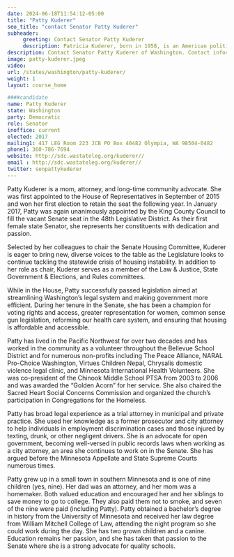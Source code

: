 ```yaml
---
date: 2024-06-18T11:54:12-05:00
title: "Patty Kuderer"
seo_title: "contact Senator Patty Kuderer"
subheader:
     greeting: Contact Senator Patty Kuderer
     description: Patricia Kuderer, born in 1958, is an American politician affiliated with the Democratic Party. She assumed office as a member of the Washington State Senate, representing District 48, on January 9, 2017.
description: Contact Senator Patty Kuderer of Washington. Contact information for Patty Kuderer includes email address, phone number, and mailing address.
image: patty-kuderer.jpeg
video:
url: /states/washington/patty-kuderer/
weight: 1
layout: course_home

####candidate
name: Patty Kuderer
state: Washington
party: Democratic
role: Senator
inoffice: current
elected: 2017
mailing1: 417 LEG Room 223 JCB PO Box 40482 Olympia, WA 98504-0482
phone1: 360-786-7694
website: http://sdc.wastateleg.org/kuderer//
email : http://sdc.wastateleg.org/kuderer//
twitter: senpattykuderer
---
```

Patty Kuderer is a mom, attorney, and long-time community advocate. She was first appointed to the House of Representatives in September of 2015 and won her first election to retain the seat the following year. In January 2017, Patty was again unanimously appointed by the King County Council to fill the vacant Senate seat in the 48th Legislative District. As their first female state Senator, she represents her constituents with dedication and passion.

Selected by her colleagues to chair the Senate Housing Committee, Kuderer is eager to bring new, diverse voices to the table as the Legislature looks to continue tackling the statewide crisis of housing instability. In addition to her role as chair, Kuderer serves as a member of the Law & Justice, State Government & Elections, and Rules committees.

While in the House, Patty successfully passed legislation aimed at streamlining Washington’s legal system and making government more efficient. During her tenure in the Senate, she has been a champion for voting rights and access, greater representation for women, common sense gun legislation, reforming our health care system, and ensuring that housing is affordable and accessible.

Patty has lived in the Pacific Northwest for over two decades and has worked in the community as a volunteer throughout the Bellevue School District and for numerous non-profits including The Peace Alliance, NARAL Pro-Choice Washington, Virtues Children Nepal, Chrysalis domestic violence legal clinic, and Minnesota International Health Volunteers. She was co-president of the Chinook Middle School PTSA from 2003 to 2006 and was awarded the “Golden Acorn” for her service. She also chaired the Sacred Heart Social Concerns Commission and organized the church’s participation in Congregations for the Homeless.

Patty has broad legal experience as a trial attorney in municipal and private practice. She used her knowledge as a former prosecutor and city attorney to help individuals in employment discrimination cases and those injured by texting, drunk, or other negligent drivers. She is an advocate for open government, becoming well-versed in public records laws when working as a city attorney, an area she continues to work on in the Senate. She has argued before the Minnesota Appellate and State Supreme Courts numerous times.

Patty grew up in a small town in southern Minnesota and is one of nine children (yes, nine). Her dad was an attorney, and her mom was a homemaker. Both valued education and encouraged her and her siblings to save money to go to college. They also paid them not to smoke, and seven of the nine were paid (including Patty). Patty obtained a bachelor’s degree in history from the University of Minnesota and received her law degree from William Mitchell College of Law, attending the night program so she could work during the day. She has two grown children and a canine. Education remains her passion, and she has taken that passion to the Senate where she is a strong advocate for quality schools.
